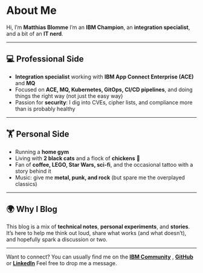 ﻿# About Me

Hi, I’m **Matthias Blomme** 
I’m an **IBM Champion**, an **integration specialist**, and a bit of an **IT nerd**.

---

## 💻 Professional Side
- **Integration specialist** working with **IBM App Connect Enterprise (ACE)** and **MQ**
- Focused on **ACE, MQ, Kubernetes, GitOps, CI/CD pipelines**, and doing things the right way (not just the easy way)
- Passion for **security**: I dig into CVEs, cipher lists, and compliance more than is probably healthy

---

## 🏋️ Personal Side
- Running a **home gym**
- Living with **2 black cats** and a flock of **chickens** 🐔
- Fan of **coffee, LEGO, Star Wars, sci-fi**, and the occasional tattoo with a story behind it
- Music: give me **metal, punk, and rock** (but spare me the overplayed classics)

---

## 🌍 Why I Blog
This blog is a mix of **technical notes**, **personal experiments**, and **stories**.  
It’s here to help me think out loud, share what works (and what doesn’t), and hopefully spark a discussion or two.

---

Want to connect? You can usually find me on the [
**IBM Community**](https://community.ibm.com/community/user/people/matthias-blomme)
, [**GitHub**](https://github.com/matthiasblomme)
or [**LinkedIn**](https://www.linkedin.com/in/matthiasblomme) 
Feel free to drop me a message.
